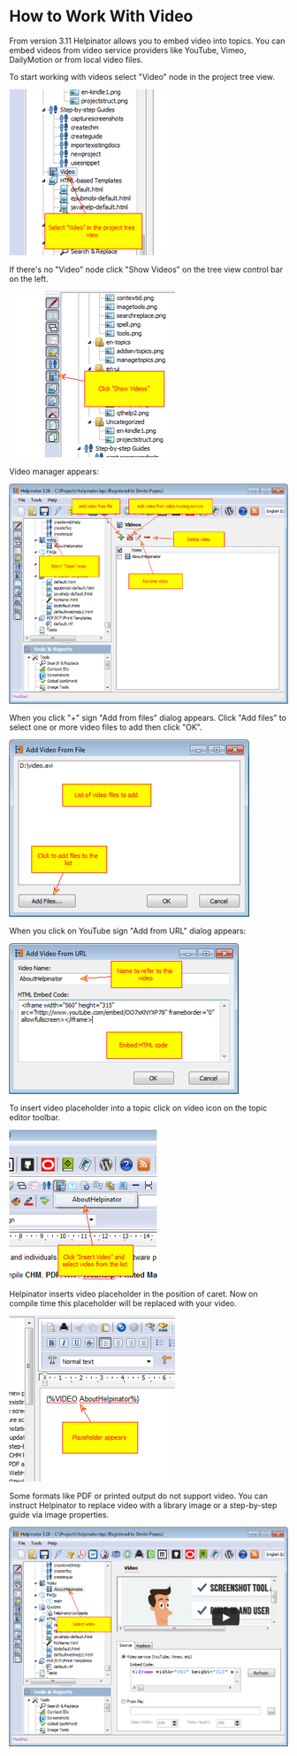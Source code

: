# How to Work With Video

From version 3.11 Helpinator allows you to embed video into topics. You can embed videos from video service providers like YouTube, Vimeo, DailyMotion or from local video files.


To start working with videos select "Video" node in the project tree view.


![embedvideo1.png](images/embedvideo1.png "embedvideo1.png")


If there's no "Video" node click "Show Videos" on the tree view control bar on the left.


![en-workwithvideo.png](images/en-workwithvideo.png "en-workwithvideo.png")


Video manager appears:


![en-workwithvideo1.png](images/en-workwithvideo1.png "en-workwithvideo1.png")


When you click "+" sign "Add from files" dialog appears. Click "Add files" to select one or more video files to add then click "OK".


![en-workwithvideo2.png](images/en-workwithvideo2.png "en-workwithvideo2.png")


When you click on YouTube sign "Add from URL" dialog appears:


![en-workwithvideo3.png](images/en-workwithvideo3.png "en-workwithvideo3.png")


To insert video placeholder into a topic click on video icon on the topic editor toolbar.


![embedvideo3.png](images/embedvideo3.png "embedvideo3.png")


Helpinator inserts video placeholder in the position of caret. Now on compile time this placeholder will be replaced with your video.


![embedvideo4.png](images/embedvideo4.png "embedvideo4.png")



Some formats like PDF or printed output do not support video. You can instruct Helpinator to replace video with a library image or a step-by-step guide via image properties.


![en-workwithvideo4.png](images/en-workwithvideo4.png "en-workwithvideo4.png")
